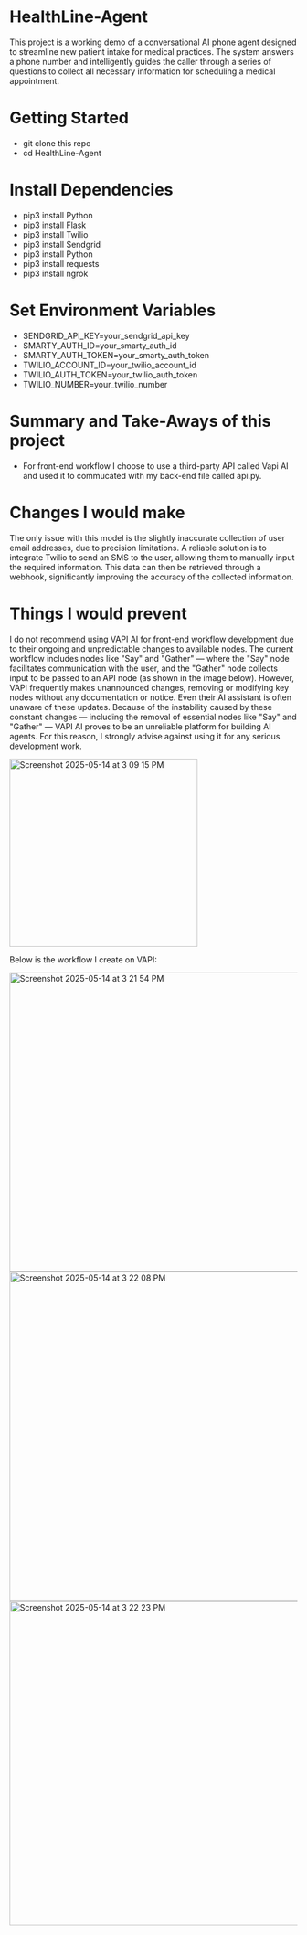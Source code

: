 # HealthLine-Agent
This project is a working demo of a conversational AI phone agent designed to streamline new patient intake for medical practices. The system answers a phone number and intelligently guides the caller through a series of questions to collect all necessary information for scheduling a medical appointment.

# Getting Started
- git clone this repo
- cd HealthLine-Agent

# Install Dependencies
- pip3 install Python
- pip3 install Flask
- pip3 install Twilio
- pip3 install Sendgrid
- pip3 install Python
- pip3 install requests
- pip3 install ngrok

# Set Environment Variables
- SENDGRID_API_KEY=your_sendgrid_api_key
- SMARTY_AUTH_ID=your_smarty_auth_id
- SMARTY_AUTH_TOKEN=your_smarty_auth_token
- TWILIO_ACCOUNT_ID=your_twilio_account_id
- TWILIO_AUTH_TOKEN=your_twilio_auth_token
- TWILIO_NUMBER=your_twilio_number

# Summary and Take-Aways of this project
- For front-end workflow I choose to use a third-party API called Vapi AI and used it to commucated with my back-end file called api.py.


# Changes I would make
The only issue with this model is the slightly inaccurate collection of user email addresses, due to precision limitations. A reliable solution is to integrate Twilio to send an SMS to the user, allowing them to manually input the required information. This data can then be retrieved through a webhook, significantly improving the accuracy of the collected information.

# Things I would prevent
I do not recommend using VAPI AI for front-end workflow development due to their ongoing and unpredictable changes to available nodes. The current workflow includes nodes like "Say" and "Gather" — where the "Say" node facilitates communication with the user, and the "Gather" node collects input to be passed to an API node (as shown in the image below). However, VAPI frequently makes unannounced changes, removing or modifying key nodes without any documentation or notice. Even their AI assistant is often unaware of these updates.
Because of the instability caused by these constant changes — including the removal of essential nodes like "Say" and "Gather" — VAPI AI proves to be an unreliable platform for building AI agents. For this reason, I strongly advise against using it for any serious development work.


<img width="329" alt="Screenshot 2025-05-14 at 3 09 15 PM" src="https://github.com/user-attachments/assets/c406ab81-37c0-40a6-8a4b-2806197d7885" />


Below is the workflow I create on VAPI:


<img width="524" alt="Screenshot 2025-05-14 at 3 21 54 PM" src="https://github.com/user-attachments/assets/8511b567-b65e-41ab-b8c9-147950a72086" />
<img width="577" alt="Screenshot 2025-05-14 at 3 22 08 PM" src="https://github.com/user-attachments/assets/9376e137-1ba1-41e0-a383-beeee2a7ef45" />
<img width="567" alt="Screenshot 2025-05-14 at 3 22 23 PM" src="https://github.com/user-attachments/assets/5bb58eba-5ea4-4dd7-b57b-a4848f95348e" />

